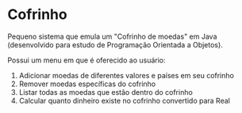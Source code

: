 # Cofrinho
Pequeno sistema que emula um "Cofrinho de moedas" em Java (desenvolvido para estudo de Programação Orientada a Objetos).

Possui um menu em que é oferecido ao usuário: 

1. Adicionar moedas de diferentes valores e países em seu cofrinho
2. Remover moedas específicas do cofrinho 
3. Listar todas as moedas que estão dentro do cofrinho
4. Calcular quanto dinheiro existe no cofrinho convertido para Real
